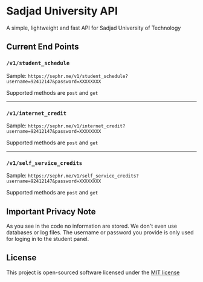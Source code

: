 # Sadjad University API
A simple, lightweight and fast API for Sadjad University of Technology

## Current End Points
### `/v1/student_schedule`
Sample: `https://sephr.me/v1/student_schedule?username=92412147&password=XXXXXXXX`

Supported methods are `post` and `get`

---
### `/v1/internet_credit`
Sample: `https://sephr.me/v1/internet_credit?username=92412147&password=XXXXXXXX`

Supported methods are `post` and `get`

---
### `/v1/self_service_credits`
Sample: `https://sephr.me/v1/self_service_credits?username=92412147&password=XXXXXXXX`

Supported methods are `post` and `get`


## Important Privacy Note
As you see in the code no information are stored. We don't even use databases or log files. The username or password you provide is only used for loging in to the student panel.


## License
This project is open-sourced software licensed under the [MIT license](http://opensource.org/licenses/MIT)

